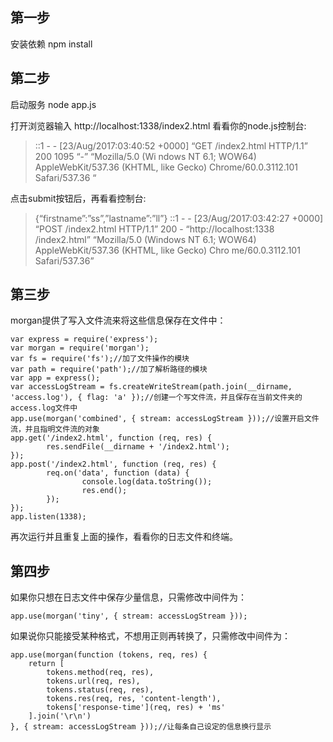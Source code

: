 ## 第一步
安装依赖  npm install 
## 第二步
启动服务   node app.js  

打开浏览器输入 
http://localhost:1338/index2.html 
看看你的node.js控制台:
> ::1 - - [23/Aug/2017:03:40:52 +0000] “GET /index2.html HTTP/1.1” 200 
1095 “-” “Mozilla/5.0 (Wi ndows NT 6.1; WOW64) AppleWebKit/537.36 
(KHTML, like Gecko) Chrome/60.0.3112.101 Safari/537.36 “

点击submit按钮后，再看看控制台:
> {“firstname”:”ss”,”lastname”:”ll”} 
::1 - - [23/Aug/2017:03:42:27 
+0000] “POST /index2.html HTTP/1.1” 200 - “http://localhost:1338 /index2.html” “Mozilla/5.0 (Windows NT 6.1; WOW64) AppleWebKit/537.36 
(KHTML, like Gecko) Chro me/60.0.3112.101 Safari/537.36”

## 第三步
morgan提供了写入文件流来将这些信息保存在文件中：

	var express = require('express');
	var morgan = require('morgan');
	var fs = require('fs');//加了文件操作的模块
	var path = require('path');//加了解析路径的模块
	var app = express();
	var accessLogStream = fs.createWriteStream(path.join(__dirname, 'access.log'), { flag: 'a' });//创建一个写文件流，并且保存在当前文件夹的access.log文件中
	app.use(morgan('combined', { stream: accessLogStream }));//设置开启文件流，并且指明文件流的对象
	app.get('/index2.html', function (req, res) {
			res.sendFile(__dirname + '/index2.html');
	});
	app.post('/index2.html', function (req, res) {
			req.on('data', function (data) {
					console.log(data.toString());
					res.end();
			});
	});
	app.listen(1338);

再次运行并且重复上面的操作，看看你的日志文件和终端。

## 第四步
如果你只想在日志文件中保存少量信息，只需修改中间件为：   

	app.use(morgan('tiny', { stream: accessLogStream }));

如果说你只能接受某种格式，不想用正则再转换了，只需修改中间件为：

	app.use(morgan(function (tokens, req, res) {
		return [
			tokens.method(req, res),
			tokens.url(req, res),
			tokens.status(req, res),
			tokens.res(req, res, 'content-length'),
			tokens['response-time'](req, res) + 'ms'
		].join('\r\n') 
	}, { stream: accessLogStream }));//让每条自己设定的信息换行显示
